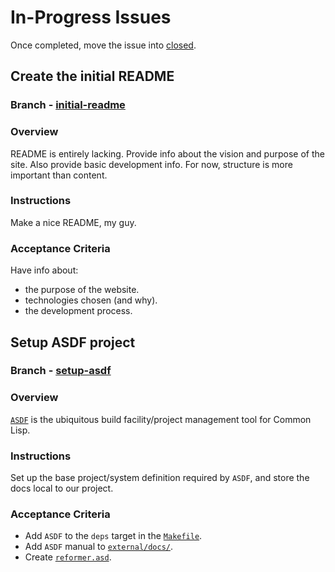 # In-Progress Issues

Once completed, move the issue into [closed](./closed.md).

## Create the initial README

### Branch - [initial-readme](https://git.sr.ht/~jamesaorson/reformer/tree/initial-readme)

### Overview

README is entirely lacking. Provide info about the vision and purpose of the site. Also provide basic development info.
For now, structure is more important than content.

### Instructions

Make a nice README, my guy.

### Acceptance Criteria

Have info about:

- the purpose of the website.
- technologies chosen (and why).
- the development process.

## Setup ASDF project

### Branch - [setup-asdf](https://git.sr.ht/~jamesaorson/reformer/tree/setup-asdf)

### Overview

[`ASDF`](https://asdf.common-lisp.dev/) is the ubiquitous build facility/project management tool for Common Lisp.

### Instructions

Set up the base project/system definition required by `ASDF`, and store the docs local to our project.

### Acceptance Criteria

- Add `ASDF` to the `deps` target in the [`Makefile`](../Makefile).
- Add `ASDF` manual to [`external/docs/`](../external/docs).
- Create [`reformer.asd`](../src/reformer.asd).
